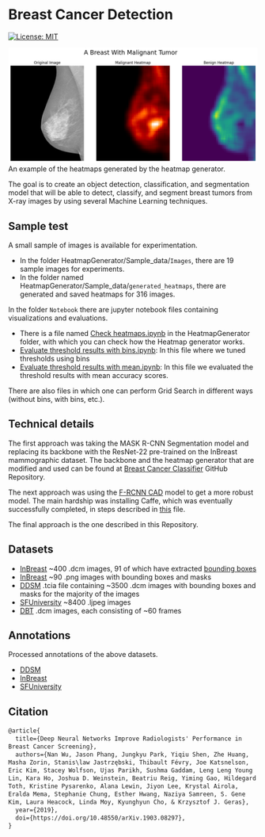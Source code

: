 # Breast Cancer Detection
[![License: MIT](https://img.shields.io/badge/License-MIT-green.svg)](https://opensource.org/licenses/MIT)

![Examples of heatmaps generated by Heatmap generator](https://github.com/badalyaz/breast-cancer-detection/blob/interns_branch/HeatmapGenerator/heatmaps.png "heatmaps")
An example of the heatmaps generated by the heatmap generator.

The goal is to create an object detection, classification, and segmentation model that will be able to detect, classify, and segment breast tumors from X-ray images by using several Machine Learning techniques.

## Sample test
A small sample of images is available for experimentation.
- In the folder HeatmapGenerator/Sample_data/`Images`, there are 19 sample images for experiments.
- In the folder named HeatmapGenerator/Sample_data/`generated_heatmaps`, there are generated and saved heatmaps for 316 images.

In the folder `Notebook` there are jupyter notebook files containing visualizations and evaluations.
- There is a file named [Check heatmaps.ipynb](https://github.com/badalyaz/breast-cancer-detection/blob/interns_branch/HeatmapGenerator/Notebooks/Check%20heatmaps.ipynb) in the HeatmapGenerator folder, with which you can check how the Heatmap generator works.
- [Evaluate threshold results with bins.ipynb](https://github.com/badalyaz/breast-cancer-detection/blob/interns_branch/HeatmapGenerator/Notebooks/Evaluate%20threshold%20results%20with%20bins.ipynb): In this file where we tuned thresholds using bins
- [Evaluate threshold results with mean.ipynb](https://github.com/badalyaz/breast-cancer-detection/blob/interns_branch/HeatmapGenerator/Notebooks/Evaluate%20threshold%20results%20with%20mean.ipynb): In this file we evaluated the threshold results with mean accuracy scores.

There are also files in which one can perform Grid Search in different ways (without bins, with bins, etc.).

## Technical details
The first approach was taking the MASK R-CNN Segmentation model and replacing its backbone with the ResNet-22 pre-trained on the InBreast mammographic dataset. The backbone and the heatmap generator that are modified and used can be found at [Breast Cancer Classifier](https://github.com/nyukat/breast_cancer_classifier) GitHub Repository.

The next approach was using the [F-RCNN CAD](https://github.com/riblidezso/frcnn_cad) model to get a more robust model. The main hardship was installing Caffe, which was eventually successfully completed, in steps described in [this](https://github.com/badalyaz/breast-cancer-detection/blob/interns_branch/Documents/Installing%20caffe.pdf) file.

The final approach is the one described in this Repository.

## Datasets
- [InBreast](https://www.kaggle.com/datasets/ramanathansp20/inbreast-dataset) ~400 .dcm images, 91 of which have extracted [bounding boxes](https://github.com/riblidezso/frcnn_cad/blob/master/data/inbreast_ground_truth_cancer_bbox_rois.tsv)
- [InBreast](https://www.dropbox.com/sh/eu7wc3hl30a6knt/AABhn6BmENJFo-5Ya0wEwvQCa?dl=0) ~90 .png images with bounding boxes and masks
- [DDSM](https://wiki.cancerimagingarchive.net/display/Public/CBIS-DDSM) .tcia file containing ~3500 .dcm images with bounding boxes and masks for the majority of the images
- [SFUniversity](http://www.eng.usf.edu/cvprg/Mammography/Database.html) ~8400 .ljpeg images
- [DBT](https://wiki.cancerimagingarchive.net/pages/viewpage.action?pageId=64685580) .dcm images, each consisting of ~60 frames

## Annotations
Processed annotations of the above datasets.
- [DDSM](https://github.com/badalyaz/breast-cancer-detection/tree/interns_branch/DataProcessing/Annotations/DDSMAnnotations)
- [InBreast](https://github.com/badalyaz/breast-cancer-detection/tree/interns_branch/DataProcessing/Annotations/INbreastAnnotations)
- [SFUniversity](https://github.com/badalyaz/breast-cancer-detection/blob/interns_branch/DataProcessing/Annotations/SFUAnnotations.pickle)

## Citation
```
@article{
  title={Deep Neural Networks Improve Radiologists' Performance in Breast Cancer Screening},
  authors={Nan Wu, Jason Phang, Jungkyu Park, Yiqiu Shen, Zhe Huang, Masha Zorin, Stanis\law Jastrzębski, Thibault Févry, Joe Katsnelson, Eric Kim, Stacey Wolfson, Ujas Parikh, Sushma Gaddam, Leng Leng Young Lin, Kara Ho, Joshua D. Weinstein, Beatriu Reig, Yiming Gao, Hildegard Toth, Kristine Pysarenko, Alana Lewin, Jiyon Lee, Krystal Airola, Eralda Mema, Stephanie Chung, Esther Hwang, Naziya Samreen, S. Gene Kim, Laura Heacock, Linda Moy, Kyunghyun Cho, & Krzysztof J. Geras},
  year={2019},
  doi={https://doi.org/10.48550/arXiv.1903.08297},
}
```
